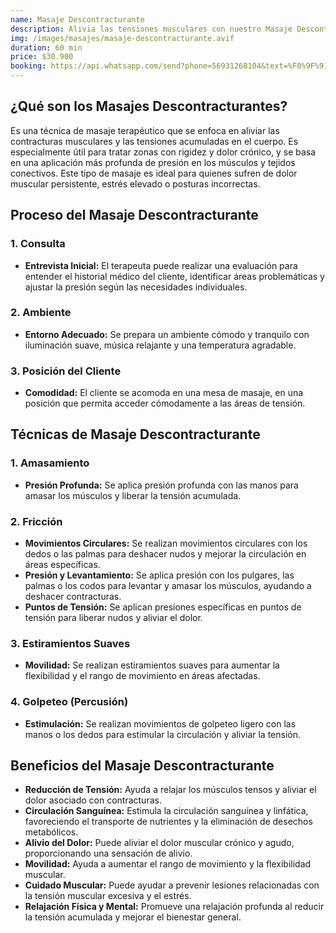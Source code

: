 ```yaml
---
name: Masaje Descontracturante
description: Alivia las tensiones musculares con nuestro Masaje Descontracturante. Diseñado para tratar áreas específicas de tensión y rigidez, este tratamiento profesional ayuda a liberar contracturas y mejorar tu bienestar general.
img: /images/masajes/masaje-descontracturante.avif
duration: 60 min
price: $30.900
booking: https://api.whatsapp.com/send?phone=56931268104&text=%F0%9F%91%8B%F0%9F%8F%BB%20%C2%A1Hola!%20Quisiera%20agendar%20una%20hora%20para%20el%20masaje%20descontracturante.
---
```


## ¿Qué son los Masajes Descontracturantes?

Es una técnica de masaje terapéutico que se enfoca en aliviar las contracturas musculares y las tensiones acumuladas en el cuerpo. Es especialmente útil para tratar zonas con rigidez y dolor crónico, y se basa en una aplicación más profunda de presión en los músculos y tejidos conectivos. Este tipo de masaje es ideal para quienes sufren de dolor muscular persistente, estrés elevado o posturas incorrectas.

## Proceso del Masaje Descontracturante

### 1. Consulta

- **Entrevista Inicial:** El terapeuta puede realizar una evaluación para entender el historial médico del cliente, identificar áreas problemáticas y ajustar la presión según las necesidades individuales.

### 2. Ambiente

- **Entorno Adecuado:** Se prepara un ambiente cómodo y tranquilo con iluminación suave, música relajante y una temperatura agradable.

### 3. Posición del Cliente

- **Comodidad:** El cliente se acomoda en una mesa de masaje, en una posición que permita acceder cómodamente a las áreas de tensión.

## Técnicas de Masaje Descontracturante

### 1. Amasamiento

- **Presión Profunda:** Se aplica presión profunda con las manos para amasar los músculos y liberar la tensión acumulada.

### 2. Fricción

- **Movimientos Circulares:** Se realizan movimientos circulares con los dedos o las palmas para deshacer nudos y mejorar la circulación en áreas específicas.
- **Presión y Levantamiento:** Se aplica presión con los pulgares, las palmas o los codos para levantar y amasar los músculos, ayudando a deshacer contracturas.
- **Puntos de Tensión:** Se aplican presiones específicas en puntos de tensión para liberar nudos y aliviar el dolor.

### 3. Estiramientos Suaves

- **Movilidad:** Se realizan estiramientos suaves para aumentar la flexibilidad y el rango de movimiento en áreas afectadas.

### 4. Golpeteo (Percusión)

- **Estimulación:** Se realizan movimientos de golpeteo ligero con las manos o los dedos para estimular la circulación y aliviar la tensión.

## Beneficios del Masaje Descontracturante

- **Reducción de Tensión:** Ayuda a relajar los músculos tensos y aliviar el dolor asociado con contracturas.
- **Circulación Sanguínea:** Estimula la circulación sanguínea y linfática, favoreciendo el transporte de nutrientes y la eliminación de desechos metabólicos.
- **Alivio del Dolor:** Puede aliviar el dolor muscular crónico y agudo, proporcionando una sensación de alivio.
- **Movilidad:** Ayuda a aumentar el rango de movimiento y la flexibilidad muscular.
- **Cuidado Muscular:** Puede ayudar a prevenir lesiones relacionadas con la tensión muscular excesiva y el estrés.
- **Relajación Física y Mental:** Promueve una relajación profunda al reducir la tensión acumulada y mejorar el bienestar general.
